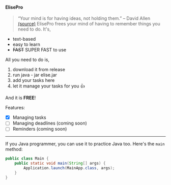 #### ElisePro
> “Your mind is for having ideas, not holding them.” – David Allen [(source)](https://dansilvestre.com/productivity-quotes/)
ElisePro frees your mind of having to remember things you need to do. It's,

- text-based
- easy to learn
- ~~FAST~~ SUPER FAST to use

All you need to do is,

1. download it from release
2. run java - jar elise.jar
3. add your tasks here
4. let it manage your tasks for you :+1:

And it is **FREE**!

Features:

- [x] Managing tasks
- [ ] Managing deadlines (coming soon)
- [ ] Reminders (coming soon)
---
If you Java programmer, you can use it to practice Java too. Here's the `main` method:
```java
public class Main {
    public static void main(String[] args) {
        Application.launch(MainApp.class, args);
    }
}
```